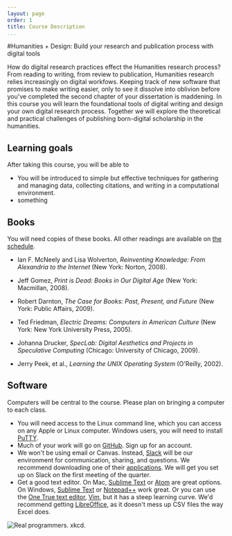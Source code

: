 ```yaml
---
layout: page
order: 1
title: Course Description
...
```


#Humanities + Design: Build your research and publication process with digital tools

How do digital research practices effect the Humanities research process? From reading to writing, from review to publication, Humanities research relies increasingly on digital workfows. Keeping track of new software that promises to make writing easier, only to see it dissolve into oblivion before you've completed the second chapter of your dissertation is maddening. In this course you will learn the foundational tools of digital writing and design your own digital research process. Together we will explore the theoretical and practical challenges of publishing born-digital scholarship in the humanities.

## Learning goals

After taking this course, you will be able to

-   You will be introduced to simple but effective techniques for gathering and managing data, collecting citations, and writing in a computational environment. 
-   something

## Books

You will need copies of these books. All other readings are available on [the schedule](schedule/).

-   Ian F. McNeely and Lisa Wolverton, *Reinventing Knowledge: From Alexandria to the Internet* (New York: Norton, 2008).

-   Jeff Gomez, *Print is Dead: Books in Our Digital Age* (New York: Macmillan, 2008).

-   Robert Darnton, *The Case for Books: Past, Present, and Future* (New York: Public Affairs, 2009).

-   Ted Friedman, *Electric Dreams: Computers in American Culture* (New York: New York University Press, 2005).

-   Johanna Drucker, *SpecLab: Digital Aesthetics and Projects in Speculative Computing* (Chicago: University of Chicago, 2009).

-   Jerry Peek, et al., *Learning the UNIX Operating System* (O'Reilly, 2002).

## Software

Computers will be central to the course. Please plan on bringing a computer to each class.

-   You will need access to the Linux command line, which you can access on any Apple or Linux computer. Windows users, you will need to install [PuTTY](http://www.putty.org/).
-   Much of your work will go on [GitHub](http://github.com). Sign up for an account.
-   We won't be using email or Canvas. Instead, [Slack](http://slack.com/) will be our environment for communication, sharing, and questions. We recommend downloading one of their [applications](http://slack.com/downloads). We will get you set up on Slack on the first meeting of the quarter.
-   Get a good text editor. On Mac, [Sublime Text](http://www.sublimetext.com/) or [Atom](https://atom.io/) are great options. On Windows, [Sublime Text](http://www.sublimetext.com/) or [Notepad++](https://notepad-plus-plus.org/) work great. Or you can use the [One True text editor](http://www.sbf5.com/~cduan/technical/vi/), [Vim](http://www.vim.org/), but it has a steep learning curve. We'd recommend getting [LibreOffice](https://www.libreoffice.org/download/libreoffice-fresh/), as it doesn't mess up CSV files the way Excel does.

![Real programmers. xkcd.](https://imgs.xkcd.com/comics/real_programmers.png)
